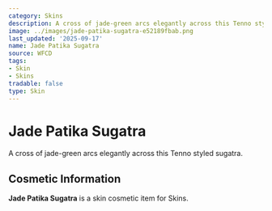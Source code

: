 ```yaml
---
category: Skins
description: A cross of jade-green arcs elegantly across this Tenno styled sugatra.
image: ../images/jade-patika-sugatra-e52189fbab.png
last_updated: '2025-09-17'
name: Jade Patika Sugatra
source: WFCD
tags:
- Skin
- Skins
tradable: false
type: Skin
---
```


# Jade Patika Sugatra

A cross of jade-green arcs elegantly across this Tenno styled sugatra.

## Cosmetic Information

**Jade Patika Sugatra** is a skin cosmetic item for Skins.


